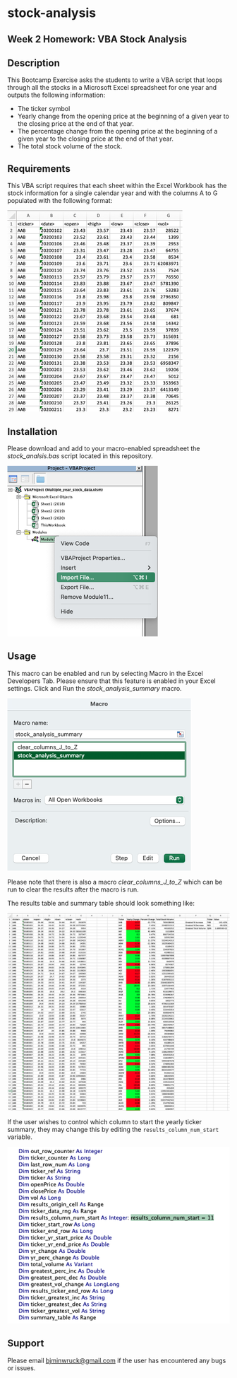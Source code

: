 # stock-analysis



## Week 2 Homework: VBA Stock Analysis

## Description
This Bootcamp Exercise asks the students to write a VBA script that loops through all the stocks in a Microsoft Excel spreadsheet for one year and outputs the following information:
* The ticker symbol
* Yearly change from the opening price at the beginning of a given year to the closing price at the end of that year.
* The percentage change from the opening price at the beginning of a given year to the closing price at the end of that year.
* The total stock volume of the stock.

## Requirements
This VBA script requires that each sheet within the Excel Workbook has the stock information for a single calendar year and with the columns A to G populated with the following format:

![Column format](pictures/column_format.png)


## Installation
Please download and add to your macro-enabled spreadsheet the *stock_analsis.bas* script located in this repository. 

![install vba script](pictures/install%20module.png)

## Usage
This macro can be enabled and run by selecting Macro in the Excel Developers Tab. Please ensure that this feature is enabled in your Excel settings. Click and Run the *stock_analysis_summary* macro.

![enable and run macro](pictures/running_stock_analysis_macro.png)

Please note that there is also a macro *clear_columns_J_to_Z* which can be run to clear the results after the macro is run.

The results table and summary table should look something like:

![results example](pictures/results_output_example.png)

If the user wishes to control which column to start the yearly ticker summary, they may change this by editing the `results_column_num_start` variable.

![modify result table staring column](pictures/user_control_starting_column_number.png)


## Support
Please email bjminwruck@gmail.com if the user has encountered any bugs or issues.



